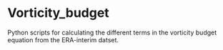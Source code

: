# Vorticity_budget
Python scripts for calculating the different terms in the vorticity budget equation from the ERA-interim datset.
